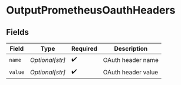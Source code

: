 # OutputPrometheusOauthHeaders


## Fields

| Field              | Type               | Required           | Description        |
| ------------------ | ------------------ | ------------------ | ------------------ |
| `name`             | *Optional[str]*    | :heavy_check_mark: | OAuth header name  |
| `value`            | *Optional[str]*    | :heavy_check_mark: | OAuth header value |